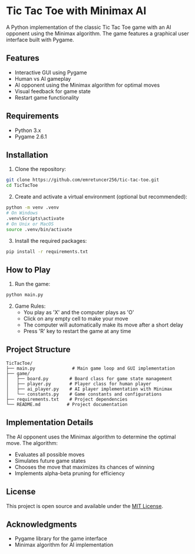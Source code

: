 # Tic Tac Toe with Minimax AI

A Python implementation of the classic Tic Tac Toe game with an AI opponent using the Minimax algorithm. The game features a graphical user interface built with Pygame.

## Features

- Interactive GUI using Pygame
- Human vs AI gameplay
- AI opponent using the Minimax algorithm for optimal moves
- Visual feedback for game state
- Restart game functionality

## Requirements

- Python 3.x
- Pygame 2.6.1

## Installation

1. Clone the repository:
```bash
git clone https://github.com/emretuncer256/tic-tac-toe.git
cd TicTacToe
```

2. Create and activate a virtual environment (optional but recommended):
```bash
python -m venv .venv
# On Windows
.venv\Scripts\activate
# On Unix or MacOS
source .venv/bin/activate
```

3. Install the required packages:
```bash
pip install -r requirements.txt
```

## How to Play

1. Run the game:
```bash
python main.py
```

2. Game Rules:
   - You play as 'X' and the computer plays as 'O'
   - Click on any empty cell to make your move
   - The computer will automatically make its move after a short delay
   - Press 'R' key to restart the game at any time

## Project Structure

```
TicTacToe/
├── main.py              # Main game loop and GUI implementation
├── game/
│   ├── board.py        # Board class for game state management
│   ├── player.py       # Player class for human player
│   ├── ai_player.py    # AI player implementation with Minimax
│   └── constants.py    # Game constants and configurations
├── requirements.txt    # Project dependencies
└── README.md          # Project documentation
```

## Implementation Details

The AI opponent uses the Minimax algorithm to determine the optimal move. The algorithm:
- Evaluates all possible moves
- Simulates future game states
- Chooses the move that maximizes its chances of winning
- Implements alpha-beta pruning for efficiency

## License

This project is open source and available under the [MIT License](LICENSE).

## Acknowledgments

- Pygame library for the game interface
- Minimax algorithm for AI implementation 